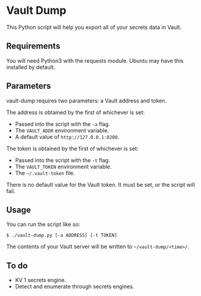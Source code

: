 # Vault Dump

This Python script will help you export all of your secrets data in Vault.

## Requirements

You will need Python3 with the requests module. Ubuntu may have this installed by default.

## Parameters

vault-dump requires two parameters: a Vault address and token.

The address is obtained by the first of whichever is set:

* Passed into the script with the `-a` flag.
* The `VAULT_ADDR` environment variable.
* A default value of `http://127.0.0.1:8200`.

The token is obtained by the first of whichever is set:

* Passed into the script with the `-t` flag.
* The `VAULT_TOKEN` environment variable.
* The `~/.vault-token` file.

There is no default value for the Vault token. It must be set, or the script will fail.

## Usage

You can run the script like so:

    $ ./vault-dump.py [-a ADDRESS] [-t TOKEN]
    
The contents of your Vault server will be written to `~/vault-dump/<time>/`.

## To do

* KV 1 secrets engine.
* Detect and enumerate through secrets engines.